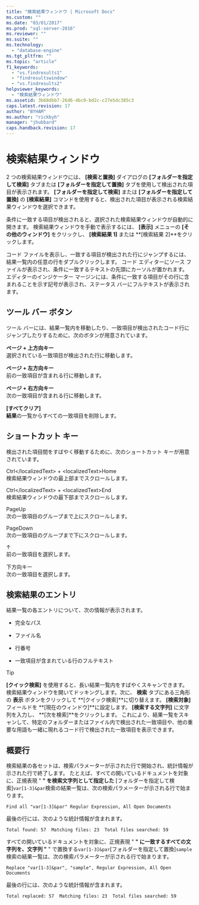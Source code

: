 ```yaml
---
title: "検索結果ウィンドウ | Microsoft Docs"
ms.custom: ""
ms.date: "03/01/2017"
ms.prod: "sql-server-2016"
ms.reviewer: ""
ms.suite: ""
ms.technology: 
  - "database-engine"
ms.tgt_pltfrm: ""
ms.topic: "article"
f1_keywords: 
  - "vs.findresults1"
  - "findresultswindow"
  - "vs.findresults2"
helpviewer_keywords: 
  - "検索結果ウィンドウ"
ms.assetid: 3b68dbb7-26d6-4bc9-bd2c-c27e5dc385c3
caps.latest.revision: 17
author: "BYHAM"
ms.author: "rickbyh"
manager: "jhubbard"
caps.handback.revision: 17
---
```

# 検索結果ウィンドウ
  2 つの検索結果ウィンドウには、 **[検索と置換]** ダイアログの **[フォルダーを指定して検索]** タブまたは **[フォルダーを指定して置換]** タブを使用して検出された項目が表示されます。 **[フォルダーを指定して検索]** または **[フォルダーを指定して置換]** の **[検索結果]** コマンドを使用すると、検出された項目が表示される検索結果ウィンドウを選択できます。  
  
 条件に一致する項目が検出されると、選択された検索結果ウィンドウが自動的に開きます。 検索結果ウィンドウを手動で表示するには、 **[表示]** メニューの **[その他のウィンドウ]** をクリックし、 **[検索結果 1]** または **[検索結果 2]**をクリックします。  
  
 コード ファイルを表示し、一致する項目が検出された行にジャンプするには、結果一覧内の任意の行をダブルクリックします。 コード エディターにソース ファイルが表示され、条件に一致するテキストの先頭にカーソルが置かれます。 エディターのインジケーター マージンには、条件に一致する項目がその行に含まれることを示す記号が表示され、ステータス バーにフルテキストが表示されます。  
  
## ツール バー ボタン  
 ツール バーには、結果一覧内を移動したり、一致項目が検出されたコード行にジャンプしたりするために、次のボタンが用意されています。  
  
 **ページ + 上方向キー**  
 選択されている一致項目が検出された行に移動します。  
  
 **ページ + 左方向キー**  
 前の一致項目が含まれる行に移動します。  
  
 **ページ + 右方向キー**  
 次の一致項目が含まれる行に移動します。  
  
 **[すべてクリア]**  
 **結果**の一覧からすべての一致項目を削除します。  
  
## ショートカット キー  
 検出された項目間をすばやく移動するために、次のショートカット キーが用意されています。  
  
 Ctrl&lt;/localizedText&gt; + &lt;localizedText&gt;Home  
 検索結果ウィンドウの最上部までスクロールします。  
  
 Ctrl&lt;/localizedText&gt; + &lt;localizedText&gt;End  
 検索結果ウィンドウの最下部までスクロールします。  
  
 PageUp  
 次の一致項目のグループまで上にスクロールします。  
  
 PageDown  
 次の一致項目のグループまで下にスクロールします。  
  
 ↑  
 前の一致項目を選択します。  
  
 下方向キー  
 次の一致項目を選択します。  
  
## 検索結果のエントリ  
 結果一覧の各エントリについて、次の情報が表示されます。  
  
-   完全なパス  
  
-   ファイル名  
  
-   行番号  
  
-   一致項目が含まれている行のフルテキスト  
  
> [!TIP]  
>  **[クイック検索]** を使用すると、長い結果一覧内をすばやくスキャンできます。 検索結果ウィンドウを開いてドッキングします。次に、 **検索** タブにある三角形の **表示** ボタンをクリックして **[クイック検索]**に切り替えます。 **[検索対象]** フィールドを **[現在のウィンドウ]**に設定します。 **[検索する文字列]** に文字列を入力し、 **[次を検索]**をクリックします。 これにより、結果一覧をスキャンして、特定のフォルダーまたはファイル内で検出された一致項目や、他の重要な用語も一緒に現れるコード行で検出された一致項目を表示できます。  
  
## 概要行  
 検索結果の各セットは、検索パラメーターが示された行で開始され、統計情報が示された行で終了します。 たとえば、すべての開いているドキュメントを対象に、正規表現 " **" を検索文字列として指定した** [フォルダーを指定して検索]`var[1-3]&par`検索の結果一覧は、次の検索パラメーターが示される行で始まります。  
  
 `Find all "var[1-3]&par" Regular Expression, All Open Documents`  
  
 最後の行には、次のような統計情報が含まれます。  
  
 `Total found: 57  Matching files: 23  Total files searched: 59`  
  
 すべての開いているドキュメントを対象に、正規表現 " **" に一致するすべての文字列を、文字列 "** " で置換する`var[1-3]&par`[フォルダーを指定して置換]`sample`検索の結果一覧は、次の検索パラメーターが示される行で始まります。  
  
 `Replace "var[1-3]&par", "sample", Regular Expression, All Open Documents`  
  
 最後の行には、次のような統計情報が含まれます。  
  
 `Total replaced: 57  Matching files: 23  Total files searched: 59`  
  
  